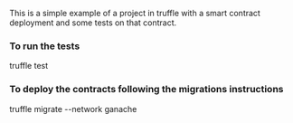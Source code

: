 This is a simple example of a project in truffle with a smart contract deployment
and some tests on that contract.

### To run the tests
truffle test

### To deploy the contracts following the migrations instructions
truffle migrate --network ganache
